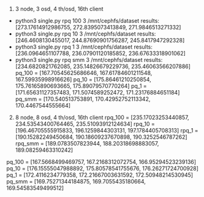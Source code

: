 1. 3 node, 3 osd, 4 th/osd, 16th client

+ python3 single.py rpq 100 3 /mnt/cephfs/dataset
results:  [273.17614912986755, 272.8395073413849, 271.9846513271332]
+ python3 single.py rpq 10 3 /mnt/cephfs/dataset
results:  [246.4608130455017, 244.87690901756287, 245.8417947292328]
+ python3 single.py rpq 1 3 /mnt/cephfs/dataset
results:  [236.0964651107788, 236.07901120185852, 236.67633318901062]
+ python3 single.py rpq smm 3 /mnt/cephfs/dataset
results:  [234.6820821762085, 235.14826679229736, 235.46063566207886]
pq_100 =  [167.70545625686646, 167.61784601211548, 167.59935998916626]
pq_10 = [175.86461210250854, 175.76165890693665, 175.89079570770264]
pq_1 =  [171.65631127357483, 171.5074589252472, 171.23176884651184]
pq_smm =  [170.540513753891, 170.42952752113342, 170.4467544555664]

2. 8 node, 8 osd, 4 th/osd, 16th client
rpq_100 =  [235.17023253440857, 234.53543400764465, 235.51093912124634]
rpq_10 =  [196.46705555915833, 196.1259844303131, 197.1784405708313]
rpq_1 = [190.15282249450684, 190.18609237670898, 190.3252546787262]
rpq_smm = [189.0783507823944, 188.20318698883057, 189.08259463310242]

pq_100 =  [167.5668499469757, 167.2168312072754, 166.95294523239136]
pq_10 =  [176.15555047988892, 175.80578541755676, 176.26271724700928]
pq_1 =  [172.4116234779358, 172.21667003631592, 172.50948214530945]
pq_smm =  [169.75271344184875, 169.7055435180664, 169.54583549499512]
